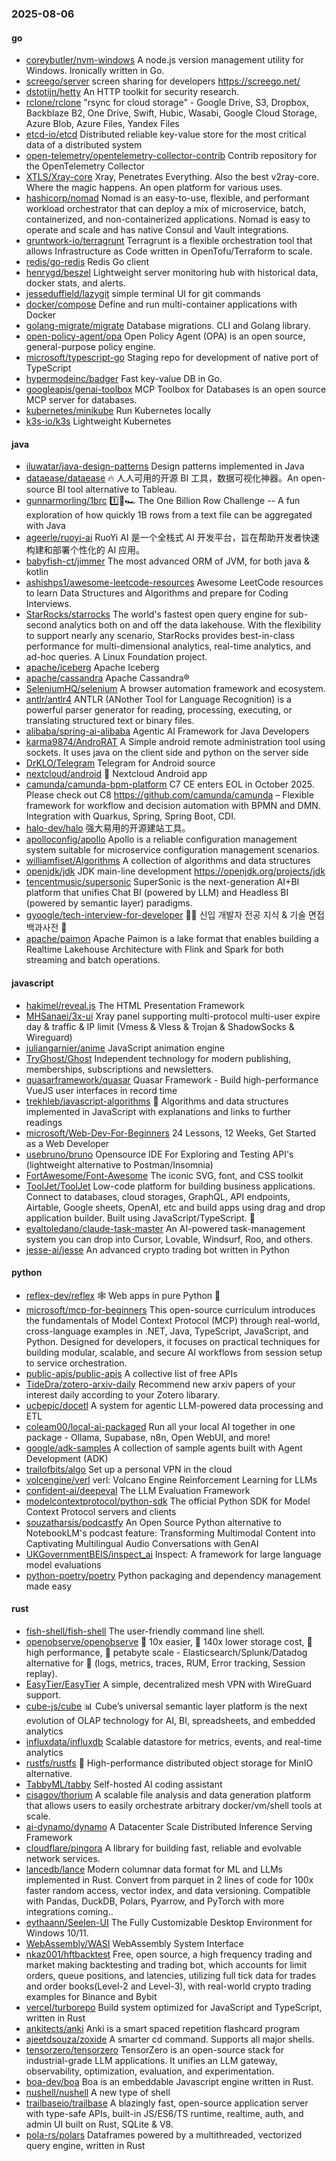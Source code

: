 ### 2025-08-06

#### go
* [coreybutler/nvm-windows](https://github.com/coreybutler/nvm-windows) A node.js version management utility for Windows. Ironically written in Go.
* [screego/server](https://github.com/screego/server) screen sharing for developers https://screego.net/
* [dstotijn/hetty](https://github.com/dstotijn/hetty) An HTTP toolkit for security research.
* [rclone/rclone](https://github.com/rclone/rclone) "rsync for cloud storage" - Google Drive, S3, Dropbox, Backblaze B2, One Drive, Swift, Hubic, Wasabi, Google Cloud Storage, Azure Blob, Azure Files, Yandex Files
* [etcd-io/etcd](https://github.com/etcd-io/etcd) Distributed reliable key-value store for the most critical data of a distributed system
* [open-telemetry/opentelemetry-collector-contrib](https://github.com/open-telemetry/opentelemetry-collector-contrib) Contrib repository for the OpenTelemetry Collector
* [XTLS/Xray-core](https://github.com/XTLS/Xray-core) Xray, Penetrates Everything. Also the best v2ray-core. Where the magic happens. An open platform for various uses.
* [hashicorp/nomad](https://github.com/hashicorp/nomad) Nomad is an easy-to-use, flexible, and performant workload orchestrator that can deploy a mix of microservice, batch, containerized, and non-containerized applications. Nomad is easy to operate and scale and has native Consul and Vault integrations.
* [gruntwork-io/terragrunt](https://github.com/gruntwork-io/terragrunt) Terragrunt is a flexible orchestration tool that allows Infrastructure as Code written in OpenTofu/Terraform to scale.
* [redis/go-redis](https://github.com/redis/go-redis) Redis Go client
* [henrygd/beszel](https://github.com/henrygd/beszel) Lightweight server monitoring hub with historical data, docker stats, and alerts.
* [jesseduffield/lazygit](https://github.com/jesseduffield/lazygit) simple terminal UI for git commands
* [docker/compose](https://github.com/docker/compose) Define and run multi-container applications with Docker
* [golang-migrate/migrate](https://github.com/golang-migrate/migrate) Database migrations. CLI and Golang library.
* [open-policy-agent/opa](https://github.com/open-policy-agent/opa) Open Policy Agent (OPA) is an open source, general-purpose policy engine.
* [microsoft/typescript-go](https://github.com/microsoft/typescript-go) Staging repo for development of native port of TypeScript
* [hypermodeinc/badger](https://github.com/hypermodeinc/badger) Fast key-value DB in Go.
* [googleapis/genai-toolbox](https://github.com/googleapis/genai-toolbox) MCP Toolbox for Databases is an open source MCP server for databases.
* [kubernetes/minikube](https://github.com/kubernetes/minikube) Run Kubernetes locally
* [k3s-io/k3s](https://github.com/k3s-io/k3s) Lightweight Kubernetes

#### java
* [iluwatar/java-design-patterns](https://github.com/iluwatar/java-design-patterns) Design patterns implemented in Java
* [dataease/dataease](https://github.com/dataease/dataease) 🔥 人人可用的开源 BI 工具，数据可视化神器。An open-source BI tool alternative to Tableau.
* [gunnarmorling/1brc](https://github.com/gunnarmorling/1brc) 1️⃣🐝🏎️ The One Billion Row Challenge -- A fun exploration of how quickly 1B rows from a text file can be aggregated with Java
* [ageerle/ruoyi-ai](https://github.com/ageerle/ruoyi-ai) RuoYi AI 是一个全栈式 AI 开发平台，旨在帮助开发者快速构建和部署个性化的 AI 应用。
* [babyfish-ct/jimmer](https://github.com/babyfish-ct/jimmer) The most advanced ORM of JVM, for both java & kotlin
* [ashishps1/awesome-leetcode-resources](https://github.com/ashishps1/awesome-leetcode-resources) Awesome LeetCode resources to learn Data Structures and Algorithms and prepare for Coding Interviews.
* [StarRocks/starrocks](https://github.com/StarRocks/starrocks) The world's fastest open query engine for sub-second analytics both on and off the data lakehouse. With the flexibility to support nearly any scenario, StarRocks provides best-in-class performance for multi-dimensional analytics, real-time analytics, and ad-hoc queries. A Linux Foundation project.
* [apache/iceberg](https://github.com/apache/iceberg) Apache Iceberg
* [apache/cassandra](https://github.com/apache/cassandra) Apache Cassandra®
* [SeleniumHQ/selenium](https://github.com/SeleniumHQ/selenium) A browser automation framework and ecosystem.
* [antlr/antlr4](https://github.com/antlr/antlr4) ANTLR (ANother Tool for Language Recognition) is a powerful parser generator for reading, processing, executing, or translating structured text or binary files.
* [alibaba/spring-ai-alibaba](https://github.com/alibaba/spring-ai-alibaba) Agentic AI Framework for Java Developers
* [karma9874/AndroRAT](https://github.com/karma9874/AndroRAT) A Simple android remote administration tool using sockets. It uses java on the client side and python on the server side
* [DrKLO/Telegram](https://github.com/DrKLO/Telegram) Telegram for Android source
* [nextcloud/android](https://github.com/nextcloud/android) 📱 Nextcloud Android app
* [camunda/camunda-bpm-platform](https://github.com/camunda/camunda-bpm-platform) C7 CE enters EOL in October 2025. Please check out C8 https://github.com/camunda/camunda – Flexible framework for workflow and decision automation with BPMN and DMN. Integration with Quarkus, Spring, Spring Boot, CDI.
* [halo-dev/halo](https://github.com/halo-dev/halo) 强大易用的开源建站工具。
* [apolloconfig/apollo](https://github.com/apolloconfig/apollo) Apollo is a reliable configuration management system suitable for microservice configuration management scenarios.
* [williamfiset/Algorithms](https://github.com/williamfiset/Algorithms) A collection of algorithms and data structures
* [openjdk/jdk](https://github.com/openjdk/jdk) JDK main-line development https://openjdk.org/projects/jdk
* [tencentmusic/supersonic](https://github.com/tencentmusic/supersonic) SuperSonic is the next-generation AI+BI platform that unifies Chat BI (powered by LLM) and Headless BI (powered by semantic layer) paradigms.
* [gyoogle/tech-interview-for-developer](https://github.com/gyoogle/tech-interview-for-developer) 👶🏻 신입 개발자 전공 지식 & 기술 면접 백과사전 📖
* [apache/paimon](https://github.com/apache/paimon) Apache Paimon is a lake format that enables building a Realtime Lakehouse Architecture with Flink and Spark for both streaming and batch operations.

#### javascript
* [hakimel/reveal.js](https://github.com/hakimel/reveal.js) The HTML Presentation Framework
* [MHSanaei/3x-ui](https://github.com/MHSanaei/3x-ui) Xray panel supporting multi-protocol multi-user expire day & traffic & IP limit (Vmess & Vless & Trojan & ShadowSocks & Wireguard)
* [juliangarnier/anime](https://github.com/juliangarnier/anime) JavaScript animation engine
* [TryGhost/Ghost](https://github.com/TryGhost/Ghost) Independent technology for modern publishing, memberships, subscriptions and newsletters.
* [quasarframework/quasar](https://github.com/quasarframework/quasar) Quasar Framework - Build high-performance VueJS user interfaces in record time
* [trekhleb/javascript-algorithms](https://github.com/trekhleb/javascript-algorithms) 📝 Algorithms and data structures implemented in JavaScript with explanations and links to further readings
* [microsoft/Web-Dev-For-Beginners](https://github.com/microsoft/Web-Dev-For-Beginners) 24 Lessons, 12 Weeks, Get Started as a Web Developer
* [usebruno/bruno](https://github.com/usebruno/bruno) Opensource IDE For Exploring and Testing API's (lightweight alternative to Postman/Insomnia)
* [FortAwesome/Font-Awesome](https://github.com/FortAwesome/Font-Awesome) The iconic SVG, font, and CSS toolkit
* [ToolJet/ToolJet](https://github.com/ToolJet/ToolJet) Low-code platform for building business applications. Connect to databases, cloud storages, GraphQL, API endpoints, Airtable, Google sheets, OpenAI, etc and build apps using drag and drop application builder. Built using JavaScript/TypeScript. 🚀
* [eyaltoledano/claude-task-master](https://github.com/eyaltoledano/claude-task-master) An AI-powered task-management system you can drop into Cursor, Lovable, Windsurf, Roo, and others.
* [jesse-ai/jesse](https://github.com/jesse-ai/jesse) An advanced crypto trading bot written in Python

#### python
* [reflex-dev/reflex](https://github.com/reflex-dev/reflex) 🕸️ Web apps in pure Python 🐍
* [microsoft/mcp-for-beginners](https://github.com/microsoft/mcp-for-beginners) This open-source curriculum introduces the fundamentals of Model Context Protocol (MCP) through real-world, cross-language examples in .NET, Java, TypeScript, JavaScript, and Python. Designed for developers, it focuses on practical techniques for building modular, scalable, and secure AI workflows from session setup to service orchestration.
* [public-apis/public-apis](https://github.com/public-apis/public-apis) A collective list of free APIs
* [TideDra/zotero-arxiv-daily](https://github.com/TideDra/zotero-arxiv-daily) Recommend new arxiv papers of your interest daily according to your Zotero libarary.
* [ucbepic/docetl](https://github.com/ucbepic/docetl) A system for agentic LLM-powered data processing and ETL
* [coleam00/local-ai-packaged](https://github.com/coleam00/local-ai-packaged) Run all your local AI together in one package - Ollama, Supabase, n8n, Open WebUI, and more!
* [google/adk-samples](https://github.com/google/adk-samples) A collection of sample agents built with Agent Development (ADK)
* [trailofbits/algo](https://github.com/trailofbits/algo) Set up a personal VPN in the cloud
* [volcengine/verl](https://github.com/volcengine/verl) verl: Volcano Engine Reinforcement Learning for LLMs
* [confident-ai/deepeval](https://github.com/confident-ai/deepeval) The LLM Evaluation Framework
* [modelcontextprotocol/python-sdk](https://github.com/modelcontextprotocol/python-sdk) The official Python SDK for Model Context Protocol servers and clients
* [souzatharsis/podcastfy](https://github.com/souzatharsis/podcastfy) An Open Source Python alternative to NotebookLM's podcast feature: Transforming Multimodal Content into Captivating Multilingual Audio Conversations with GenAI
* [UKGovernmentBEIS/inspect_ai](https://github.com/UKGovernmentBEIS/inspect_ai) Inspect: A framework for large language model evaluations
* [python-poetry/poetry](https://github.com/python-poetry/poetry) Python packaging and dependency management made easy

#### rust
* [fish-shell/fish-shell](https://github.com/fish-shell/fish-shell) The user-friendly command line shell.
* [openobserve/openobserve](https://github.com/openobserve/openobserve) 🚀 10x easier, 🚀 140x lower storage cost, 🚀 high performance, 🚀 petabyte scale - Elasticsearch/Splunk/Datadog alternative for 🚀 (logs, metrics, traces, RUM, Error tracking, Session replay).
* [EasyTier/EasyTier](https://github.com/EasyTier/EasyTier) A simple, decentralized mesh VPN with WireGuard support.
* [cube-js/cube](https://github.com/cube-js/cube) 📊 Cube’s universal semantic layer platform is the next evolution of OLAP technology for AI, BI, spreadsheets, and embedded analytics
* [influxdata/influxdb](https://github.com/influxdata/influxdb) Scalable datastore for metrics, events, and real-time analytics
* [rustfs/rustfs](https://github.com/rustfs/rustfs) 🚀 High-performance distributed object storage for MinIO alternative.
* [TabbyML/tabby](https://github.com/TabbyML/tabby) Self-hosted AI coding assistant
* [cisagov/thorium](https://github.com/cisagov/thorium) A scalable file analysis and data generation platform that allows users to easily orchestrate arbitrary docker/vm/shell tools at scale.
* [ai-dynamo/dynamo](https://github.com/ai-dynamo/dynamo) A Datacenter Scale Distributed Inference Serving Framework
* [cloudflare/pingora](https://github.com/cloudflare/pingora) A library for building fast, reliable and evolvable network services.
* [lancedb/lance](https://github.com/lancedb/lance) Modern columnar data format for ML and LLMs implemented in Rust. Convert from parquet in 2 lines of code for 100x faster random access, vector index, and data versioning. Compatible with Pandas, DuckDB, Polars, Pyarrow, and PyTorch with more integrations coming..
* [eythaann/Seelen-UI](https://github.com/eythaann/Seelen-UI) The Fully Customizable Desktop Environment for Windows 10/11.
* [WebAssembly/WASI](https://github.com/WebAssembly/WASI) WebAssembly System Interface
* [nkaz001/hftbacktest](https://github.com/nkaz001/hftbacktest) Free, open source, a high frequency trading and market making backtesting and trading bot, which accounts for limit orders, queue positions, and latencies, utilizing full tick data for trades and order books(Level-2 and Level-3), with real-world crypto trading examples for Binance and Bybit
* [vercel/turborepo](https://github.com/vercel/turborepo) Build system optimized for JavaScript and TypeScript, written in Rust
* [ankitects/anki](https://github.com/ankitects/anki) Anki is a smart spaced repetition flashcard program
* [ajeetdsouza/zoxide](https://github.com/ajeetdsouza/zoxide) A smarter cd command. Supports all major shells.
* [tensorzero/tensorzero](https://github.com/tensorzero/tensorzero) TensorZero is an open-source stack for industrial-grade LLM applications. It unifies an LLM gateway, observability, optimization, evaluation, and experimentation.
* [boa-dev/boa](https://github.com/boa-dev/boa) Boa is an embeddable Javascript engine written in Rust.
* [nushell/nushell](https://github.com/nushell/nushell) A new type of shell
* [trailbaseio/trailbase](https://github.com/trailbaseio/trailbase) A blazingly fast, open-source application server with type-safe APIs, built-in JS/ES6/TS runtime, realtime, auth, and admin UI built on Rust, SQLite & V8.
* [pola-rs/polars](https://github.com/pola-rs/polars) Dataframes powered by a multithreaded, vectorized query engine, written in Rust
